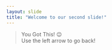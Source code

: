 ```yaml
---
layout: slide
title: "Welcome to our second slide!"
---
```

> You Got This! :wink:  
Use the left arrow to go back!
